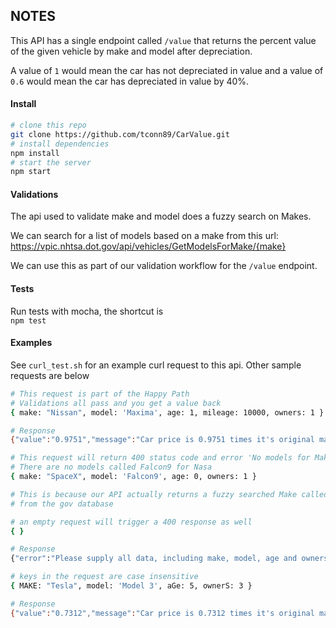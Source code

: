 ## NOTES

This API has a single endpoint called `/value` that returns the percent value  
of the given vehicle by make and model after depreciation.  

A value of `1` would mean the car has not depreciated in value and a value of  
`0.6` would mean the car has depreciated in value by 40%.  


#### Install

```bash
# clone this repo
git clone https://github.com/tconn89/CarValue.git
# install dependencies
npm install
# start the server
npm start
```

#### Validations
The api used to validate make and model does a fuzzy search on Makes.  

We can search for a list of models based on a make from this url:   
https://vpic.nhtsa.dot.gov/api/vehicles/GetModelsForMake/{make}  

We can use this as part of our validation workflow for the `/value` endpoint.  

#### Tests
Run tests with mocha, the shortcut is    
```npm test```


#### Examples
See `curl_test.sh` for an example curl request to this api. Other sample requests are below  

```bash
# This request is part of the Happy Path
# Validations all pass and you get a value back
{ make: "Nissan", model: 'Maxima', age: 1, mileage: 10000, owners: 1 }

# Response
{"value":"0.9751","message":"Car price is 0.9751 times it's original market value"}
```

```bash
# This request will return 400 status code and error 'No models for Make Nasa'
# There are no models called Falcon9 for Nasa 
{ make: "SpaceX", model: 'Falcon9', age: 0, owners: 1 }

# This is because our API actually returns a fuzzy searched Make called Nasatka Barrier
# from the gov database
```

```bash
# an empty request will trigger a 400 response as well
{ }

# Response
{"error":"Please supply all data, including make, model, age and owners in the body of your json request"}
```

```bash
# keys in the request are case insensitive
{ MAKE: "Tesla", model: 'Model 3', aGe: 5, ownerS: 3 }

# Response
{"value":"0.7312","message":"Car price is 0.7312 times it's original market value"}
```
